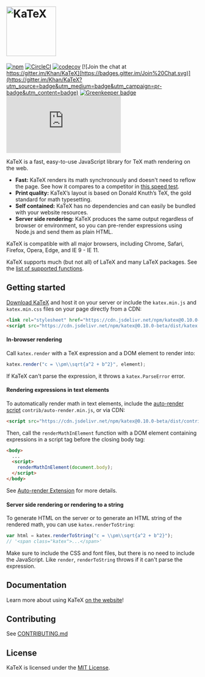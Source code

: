 # [<img src="https://cdn.rawgit.com/Khan/KaTeX/84189cd3adae24d92e766d14eb80d6e54f3c7dca/katex-logo.svg" width="130" alt="KaTeX">](https://khan.github.io/KaTeX/)
[![npm](https://img.shields.io/npm/v/katex.svg)](https://www.npmjs.com/package/katex)
[![CircleCI](https://circleci.com/gh/Khan/KaTeX.svg?style=shield)](https://circleci.com/gh/Khan/KaTeX)
[![codecov](https://codecov.io/gh/Khan/KaTeX/branch/master/graph/badge.svg)](https://codecov.io/gh/Khan/KaTeX)
[![Join the chat at https://gitter.im/Khan/KaTeX](https://badges.gitter.im/Join%20Chat.svg)](https://gitter.im/Khan/KaTeX?utm_source=badge&utm_medium=badge&utm_campaign=pr-badge&utm_content=badge) [![Greenkeeper badge](https://badges.greenkeeper.io/Khan/KaTeX.svg)](https://greenkeeper.io/)
![](https://img.badgesize.io/Khan/KaTeX/v0.10.0-beta/dist/katex.min.js?compression=gzip)

KaTeX is a fast, easy-to-use JavaScript library for TeX math rendering on the web.

 * **Fast:** KaTeX renders its math synchronously and doesn't need to reflow the page. See how it compares to a competitor in [this speed test](http://www.intmath.com/cg5/katex-mathjax-comparison.php).
 * **Print quality:** KaTeX’s layout is based on Donald Knuth’s TeX, the gold standard for math typesetting.
 * **Self contained:** KaTeX has no dependencies and can easily be bundled with your website resources.
 * **Server side rendering:** KaTeX produces the same output regardless of browser or environment, so you can pre-render expressions using Node.js and send them as plain HTML.

KaTeX is compatible with all major browsers, including Chrome, Safari, Firefox, Opera, Edge, and IE 9 - IE 11.

KaTeX supports much (but not all) of LaTeX and many LaTeX packages. See the [list of supported functions](https://khan.github.io/KaTeX/docs/supported.html).

## Getting started

[Download KaTeX](https://github.com/khan/katex/releases) and host it on your server or include the `katex.min.js` and `katex.min.css` files on your page directly from a CDN:

```html
<link rel="stylesheet" href="https://cdn.jsdelivr.net/npm/katex@0.10.0-beta/dist/katex.min.css" integrity="sha384-9tPv11A+glH/on/wEu99NVwDPwkMQESOocs/ZGXPoIiLE8MU/qkqUcZ3zzL+6DuH" crossorigin="anonymous">
<script src="https://cdn.jsdelivr.net/npm/katex@0.10.0-beta/dist/katex.min.js" integrity="sha384-U8Vrjwb8fuHMt6ewaCy8uqeUXv4oitYACKdB0VziCerzt011iQ/0TqlSlv8MReCm" crossorigin="anonymous"></script>
```

#### In-browser rendering

Call `katex.render` with a TeX expression and a DOM element to render into:

```js
katex.render("c = \\pm\\sqrt{a^2 + b^2}", element);
```

If KaTeX can't parse the expression, it throws a `katex.ParseError` error.

#### Rendering expressions in text elements

To automatically render math in text elements, include the [auto-render script](https://khan.github.io/KaTeX/docs/autorender.html) `contrib/auto-render.min.js`, or via CDN:

```html
<script src="https://cdn.jsdelivr.net/npm/katex@0.10.0-beta/dist/contrib/auto-render.min.js" integrity="sha384-aGfk5kvhIq5x1x5YdvCp4upKZYnA8ckafviDpmWEKp4afOZEqOli7gqSnh8I6enH" crossorigin="anonymous"></script>
````

Then, call the `renderMathInElement` function with a DOM element containing expressions in a script tag before the closing body tag:

```html
<body>
  ...
  <script>
    renderMathInElement(document.body);
  </script>
</body>
```

See [Auto-render Extension](https://khan.github.io/KaTeX/docs/autorender.html) for more details.

#### Server side rendering or rendering to a string

To generate HTML on the server or to generate an HTML string of the rendered math, you can use `katex.renderToString`:

```js
var html = katex.renderToString("c = \\pm\\sqrt{a^2 + b^2}");
// '<span class="katex">...</span>'
```

Make sure to include the CSS and font files, but there is no need to include the JavaScript. Like `render`, `renderToString` throws if it can't parse the expression.

## Documentation

Learn more about using KaTeX [on the website](https://khan.github.io/KaTeX)!

## Contributing

See [CONTRIBUTING.md](CONTRIBUTING.md)

## License

KaTeX is licensed under the [MIT License](http://opensource.org/licenses/MIT).
